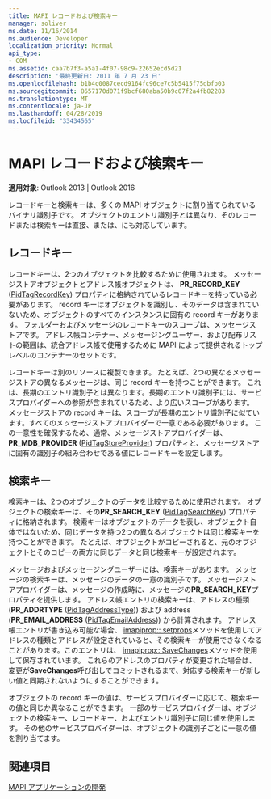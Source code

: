 ```yaml
---
title: MAPI レコードおよび検索キー
manager: soliver
ms.date: 11/16/2014
ms.audience: Developer
localization_priority: Normal
api_type:
- COM
ms.assetid: caa7b7f3-a5a1-4f07-98c9-22652ecd5d21
description: '最終更新日: 2011 年 7 月 23 日'
ms.openlocfilehash: b1b4c0087cecd9164fc96ce7c5b5415f75dbfb03
ms.sourcegitcommit: 8657170d071f9bcf680aba50b9c07f2a4fb82283
ms.translationtype: MT
ms.contentlocale: ja-JP
ms.lasthandoff: 04/28/2019
ms.locfileid: "33434565"
---
```

# <a name="mapi-record-and-search-keys"></a>MAPI レコードおよび検索キー

  
  
**適用対象**: Outlook 2013 | Outlook 2016 
  
レコードキーと検索キーは、多くの MAPI オブジェクトに割り当てられているバイナリ識別子です。 オブジェクトのエントリ識別子とは異なり、そのレコードまたは検索キーは直接、または、にも対応しています。 
  
## <a name="record-keys"></a>レコードキー

レコードキーは、2つのオブジェクトを比較するために使用されます。 メッセージストアオブジェクトとアドレス帳オブジェクトは、 **PR_RECORD_KEY** ([PidTagRecordKey](pidtagrecordkey-canonical-property.md)) プロパティに格納されているレコードキーを持っている必要があります。 record キーはオブジェクトを識別し、そのデータは含まれていないため、オブジェクトのすべてのインスタンスに固有の record キーがあります。 フォルダーおよびメッセージのレコードキーのスコープは、メッセージストアです。 アドレス帳コンテナー、メッセージングユーザー、および配布リストの範囲は、統合アドレス帳で使用するために MAPI によって提供されるトップレベルのコンテナーのセットです。
  
レコードキーは別のリソースに複製できます。 たとえば、2つの異なるメッセージストアの異なるメッセージは、同じ record キーを持つことができます。 これは、長期のエントリ識別子とは異なります。長期のエントリ識別子には、サービスプロバイダーへの参照が含まれているため、より広いスコープがあります。 メッセージストアの record キーは、スコープが長期のエントリ識別子に似ています。すべてのメッセージストアプロバイダーで一意である必要があります。 この一意性を確保するため、通常、メッセージストアプロバイダーは、 **PR_MDB_PROVIDER** ([PidTagStoreProvider](pidtagstoreprovider-canonical-property.md)) プロパティと、メッセージストアに固有の識別子の組み合わせである値にレコードキーを設定します。
  
## <a name="search-keys"></a>検索キー

検索キーは、2つのオブジェクトのデータを比較するために使用されます。 オブジェクトの検索キーは、その**PR_SEARCH_KEY** ([PidTagSearchKey](pidtagsearchkey-canonical-property.md)) プロパティに格納されます。 検索キーはオブジェクトのデータを表し、オブジェクト自体ではないため、同じデータを持つ2つの異なるオブジェクトは同じ検索キーを持つことができます。 たとえば、オブジェクトがコピーされると、元のオブジェクトとそのコピーの両方に同じデータと同じ検索キーが設定されます。
  
メッセージおよびメッセージングユーザーには、検索キーがあります。 メッセージの検索キーは、メッセージのデータの一意の識別子です。 メッセージストアプロバイダーは、メッセージの作成時に、メッセージの**PR_SEARCH_KEY**プロパティを提供します。 アドレス帳エントリの検索キーは、アドレスの種類 (**PR_ADDRTYPE** ([PidTagAddressType](pidtagaddresstype-canonical-property.md))) および address (**PR_EMAIL_ADDRESS** ([PidTagEmailAddress](pidtagemailaddress-canonical-property.md))) から計算されます。 アドレス帳エントリが書き込み可能な場合、 [imapiprop:: setprops](imapiprop-setprops.md)メソッドを使用してアドレスの種類とアドレスが設定されていると、その検索キーが使用できなくなることがあります。このエントリは、 [imapiprop:: SaveChanges](imapiprop-savechanges.md)メソッドを使用して保存されています。 これらのアドレスのプロパティが変更された場合は、変更が**SaveChanges**呼び出しでコミットされるまで、対応する検索キーが新しい値と同期されないようにすることができます。 
  
オブジェクトの record キーの値は、サービスプロバイダーに応じて、検索キーの値と同じか異なることができます。 一部のサービスプロバイダーは、オブジェクトの検索キー、レコードキー、およびエントリ識別子に同じ値を使用します。 その他のサービスプロバイダーは、オブジェクトの識別子ごとに一意の値を割り当てます。 
  
## <a name="see-also"></a>関連項目



[MAPI アプリケーションの開発](mapi-application-development.md)

